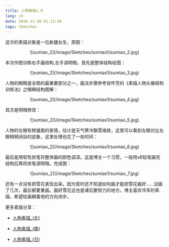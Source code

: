 ```yaml
---
title: 人物素描1.0
lang: zh
date: 2016-11-30 01:13:58
tags: Sketches
---
```


这次的素描对象是一位新疆女生，原图：
<center>![sumiao_2](/image/Sketches/sumiao1/sumiao_2.jpg)</center>

本次作图训练右手画结构,左手调明暗，首先是整体结构绘图：
<center>![sumiao_2](/image/Sketches/sumiao1/sumiao_3.jpg)</center>

人物的眼睛是全图的最重要部分之一，画法步骤参考徐怀芳的《素描人物头像结构训练法》之眼睛结构图解：
<center>![sumiao_2](/image/Sketches/sumiao1/sumiao_4.jpg)</center>

其次是明暗修改：
<center>![sumiao_2](/image/Sketches/sumiao1/sumiao_5.jpg)</center>

人物的左眼有稍皱眉的表情，估计是天气寒冷飘雪缘故，这里可以看到左眼对比右眼稍稍闭目的迹象，这里处理也花了一些时间：
<center>![sumiao_2](/image/Sketches/sumiao1/sumiao_6.jpg)</center>

最后是用软性炭笔将整体画的颜色调深。这是博主一个习惯，一般用xB铅笔画完结构后再将炭笔调明暗。完成图：
<center>![sumiao_2](/image/Sketches/sumiao1/sumiao_7.jpg)</center>

还有一点没有把雪花表现出来。因为暂时还不知道如何画才能把雪花画好……试画了几次，最后都要重画。画好雪花这也是课后要努力的地方。博主喜欢冷军的素描，希望绘画朝着他的方向进步。


更多素描分享：

- [人物素描_(北)](https://www.hjt.so/?p=324&lang=zh "Title") 

- [人物素描_(南)](https://www.hjt.so/?p=2752&lang=zh "Title") 

- [人物素描_(日)](https://www.hjt.so/?p=3111&lang=zh "Title") 